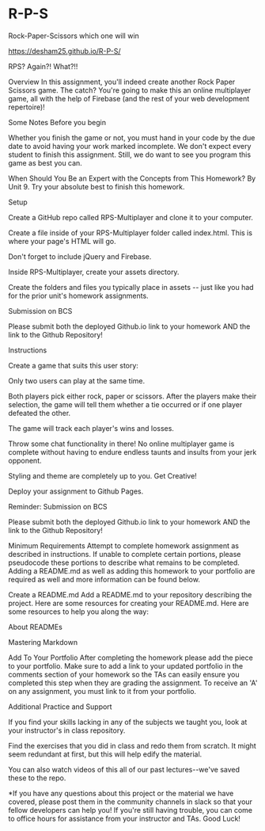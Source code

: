 # R-P-S
Rock-Paper-Scissors which one will win

https://desham25.github.io/R-P-S/


RPS? Again?! What?!!

Overview In this assignment, you'll indeed create another Rock Paper Scissors game. The catch? You're going to make this an online multiplayer game, all with the help of Firebase (and the rest of your web development repertoire)!

Some Notes Before you begin

Whether you finish the game or not, you must hand in your code by the due date to avoid having your work marked incomplete. We don't expect every student to finish this assignment. Still, we do want to see you program this game as best you can.

When Should You Be an Expert with the Concepts from This Homework? By Unit 9. Try your absolute best to finish this homework.

Setup

Create a GitHub repo called RPS-Multiplayer and clone it to your computer.

Create a file inside of your RPS-Multiplayer folder called index.html. This is where your page's HTML will go.

Don't forget to include jQuery and Firebase.

Inside RPS-Multiplayer, create your assets directory.

Create the folders and files you typically place in assets -- just like you had for the prior unit's homework assignments.

Submission on BCS

Please submit both the deployed Github.io link to your homework AND the link to the Github Repository!

Instructions

Create a game that suits this user story:

Only two users can play at the same time.

Both players pick either rock, paper or scissors. After the players make their selection, the game will tell them whether a tie occurred or if one player defeated the other.

The game will track each player's wins and losses.

Throw some chat functionality in there! No online multiplayer game is complete without having to endure endless taunts and insults from your jerk opponent.

Styling and theme are completely up to you. Get Creative!

Deploy your assignment to Github Pages.

Reminder: Submission on BCS

Please submit both the deployed Github.io link to your homework AND the link to the Github Repository!

Minimum Requirements Attempt to complete homework assignment as described in instructions. If unable to complete certain portions, please pseudocode these portions to describe what remains to be completed. Adding a README.md as well as adding this homework to your portfolio are required as well and more information can be found below.

Create a README.md Add a README.md to your repository describing the project. Here are some resources for creating your README.md. Here are some resources to help you along the way:

About READMEs

Mastering Markdown

Add To Your Portfolio After completing the homework please add the piece to your portfolio. Make sure to add a link to your updated portfolio in the comments section of your homework so the TAs can easily ensure you completed this step when they are grading the assignment. To receive an 'A' on any assignment, you must link to it from your portfolio.

Additional Practice and Support

If you find your skills lacking in any of the subjects we taught you, look at your instructor's in class repository.

Find the exercises that you did in class and redo them from scratch. It might seem redundant at first, but this will help edify the material.

You can also watch videos of this all of our past lectures--we've saved these to the repo.

*If you have any questions about this project or the material we have covered, please post them in the community channels in slack so that your fellow developers can help you! If you're still having trouble, you can come to office hours for assistance from your instructor and TAs. Good Luck!
